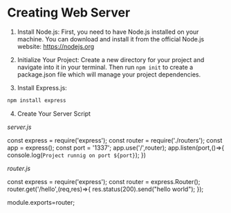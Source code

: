 # Creating Web Server

 1. Install Node.js: First, you need to have Node.js installed on your machine. You can download and install it from the official Node.js website: https://nodejs.org

2. Initialize Your Project: Create a new directory for your project and navigate into it in your terminal. Then run ```npm init``` to create a package.json file which will manage your project dependencies.

3. Install Express.js:

```bash
npm install express
```

4. Create Your Server Script

*server.js*

const express = require('express');
const router = require('./routers');
const app = express();
const port = '1337';
app.use('/',router);
app.listen(port,()=>{
    console.log(`Project runnig on port ${port}`);
}) 

*router.js*

const express = require('express');
const router = express.Router();
router.get('/hello',(req,res)=>{
    res.status(200).send("hello world");
});

module.exports=router;